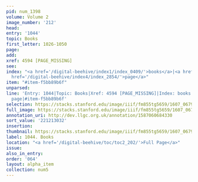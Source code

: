 ```yaml
---
pid: num_1398
volume: Volume 2
image_number: '212'
head:
entry: '1044'
topic: Books
first_letter: 1026-1050
page:
add:
xref: 4594 [PAGE_MISSING]
see:
index: "<a href='/digital-beehive/index1/index_0409/'>books</a>|<a href='/digital-beehive/index3/index_2233/'>leaf</a>|<a
  href='/digital-beehive/index4/index_2854/'>page</a>"
item: "#item-f5bb89b6f"
unparsed:
line: 'Entry: 1044|Topic: Books|Xref: 4594 [PAGE_MISSING]|Index: books|Index: leaf|Index:
  page|#item-f5bb89b6f'
selection: https://stacks.stanford.edu/image/iiif/fm855tg5659/1607_0679/912,3032,2737,1020/full/0/default.jpg
full_image: https://stacks.stanford.edu/image/iiif/fm855tg5659/1607_0679/full/full/0/default.jpg
annotation_uri: http://dev.llgc.org.uk/annotation/1587060684330
sort_value: '221213032'
insertion:
thumbnail: https://stacks.stanford.edu/image/iiif/fm855tg5659/1607_0679/912,3032,600,180/250,/0/default.jpg
label: 1044. Books
location: "<a href='/digital-beehive/toc/toc2_202/'>Full Page</a>"
issue:
also_in_entry:
order: '064'
layout: alpha_item
collection: num5
---
```

